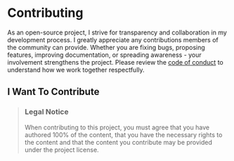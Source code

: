 # Contributing

As an open-source project, I strive for transparency and collaboration in my development process. 
I greatly appreciate any contributions members of the community can provide. Whether you are fixing bugs, proposing features, 
improving documentation, or spreading awareness - your involvement strengthens the project. Please review the [code of conduct](https://github.com/Lennolium/simple-header/blob/master/.github/CODE_OF_CONDUCT.md) to 
understand how we work together respectfully.


## I Want To Contribute

> ### Legal Notice 
> When contributing to this project, you must agree that you have authored 100% of the content, that you have the necessary rights to the content and that the content you contribute may be provided under the project license.

